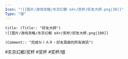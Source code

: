 ```yaml
---
Icon: "![[图片/游戏攻略/东京幻都 eX+/奖杯/好友大師.png|30]]"
Type: "银"
---
```

```ad-common-silver-trophy
title: (Title:: "好友大師")
![[图片/游戏攻略/东京幻都 eX+/奖杯/好友大師.png|100]]

(Comment:: "完成ＮｉＡＲ・好友頁面的所有資訊")
```

#东京幻都/奖杯 #奖杯 #奖杯/银
